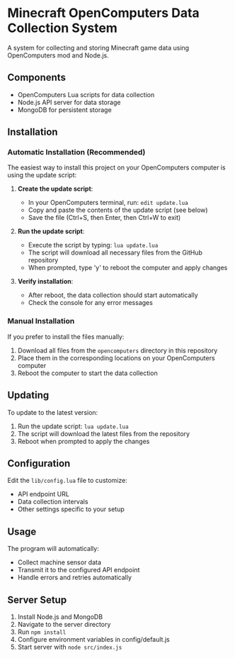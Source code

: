 # Minecraft OpenComputers Data Collection System

A system for collecting and storing Minecraft game data using OpenComputers mod and Node.js.

## Components
- OpenComputers Lua scripts for data collection
- Node.js API server for data storage
- MongoDB for persistent storage

## Installation

### Automatic Installation (Recommended)

The easiest way to install this project on your OpenComputers computer is using the update script:

1. **Create the update script**:
   - In your OpenComputers terminal, run: `edit update.lua`
   - Copy and paste the contents of the update script (see below)
   - Save the file (Ctrl+S, then Enter, then Ctrl+W to exit)

2. **Run the update script**:
   - Execute the script by typing: `lua update.lua`
   - The script will download all necessary files from the GitHub repository
   - When prompted, type 'y' to reboot the computer and apply changes

3. **Verify installation**:
   - After reboot, the data collection should start automatically
   - Check the console for any error messages

### Manual Installation

If you prefer to install the files manually:

1. Download all files from the `opencomputers` directory in this repository
2. Place them in the corresponding locations on your OpenComputers computer
3. Reboot the computer to start the data collection

## Updating

To update to the latest version:

1. Run the update script: `lua update.lua`
2. The script will download the latest files from the repository
3. Reboot when prompted to apply the changes

## Configuration

Edit the `lib/config.lua` file to customize:
- API endpoint URL
- Data collection intervals
- Other settings specific to your setup

## Usage

The program will automatically:
- Collect machine sensor data
- Transmit it to the configured API endpoint
- Handle errors and retries automatically

## Server Setup
1. Install Node.js and MongoDB
2. Navigate to the server directory
3. Run `npm install`
4. Configure environment variables in config/default.js
5. Start server with `node src/index.js`
